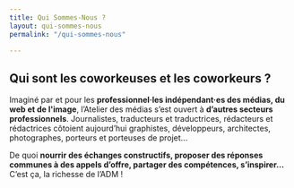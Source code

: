 ```yaml
---
title: Qui Sommes-Nous ?
layout: qui-sommes-nous
permalink: "/qui-sommes-nous"

---
```

## Qui sont les coworkeuses et les coworkeurs ?

Imaginé par et pour les **professionnel·les indépendant·es des médias, du web et de l'image**, l’Atelier des médias s’est ouvert à **d’autres secteurs professionnels**. Journalistes, traducteurs et traductrices, rédacteurs et rédactrices côtoient aujourd’hui graphistes, développeurs, architectes, photographes, porteurs et porteuses de projet...

De quoi **nourrir des échanges constructifs, proposer des réponses communes à des appels d’offre, partager des compétences, s’inspirer…** C’est ça, la richesse de l’ADM !